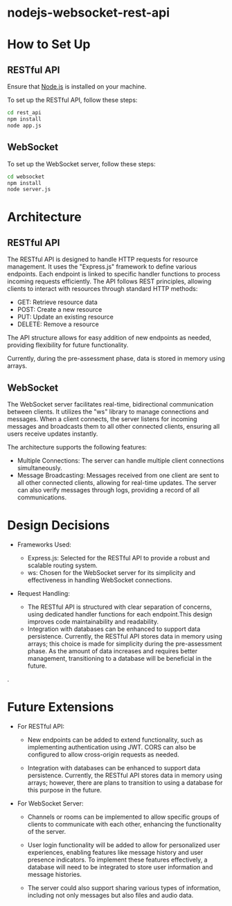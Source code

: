# nodejs-websocket-rest-api

# How to Set Up

## RESTful API

Ensure that [Node.js](https://nodejs.org/) is installed on your machine.

To set up the RESTful API, follow these steps:

```bash
cd rest_api
npm install
node app.js
```

## WebSocket

To set up the WebSocket server, follow these steps:

```bash
cd websocket
npm install
node server.js
```

# Architecture

## RESTful API

The RESTful API is designed to handle HTTP requests for resource management. It uses the "Express.js" framework to
define various endpoints. Each endpoint is linked to specific handler functions to process incoming requests
efficiently. The API follows REST principles, allowing clients to interact with resources through standard HTTP methods:

- GET: Retrieve resource data
- POST: Create a new resource
- PUT: Update an existing resource
- DELETE: Remove a resource

The API structure allows for easy addition of new endpoints as needed, providing flexibility for future functionality.

Currently, during the pre-assessment phase, data is stored in memory using arrays.

## WebSocket

The WebSocket server facilitates real-time, bidirectional communication between clients. It utilizes the "ws" library to
manage connections and messages. When a client connects, the server listens for incoming messages and broadcasts them to
all other connected clients, ensuring all users receive updates instantly.

The architecture supports the following features:

- Multiple Connections: The server can handle multiple client connections simultaneously.
- Message Broadcasting: Messages received from one client are sent to all other connected clients, allowing for
  real-time updates. The server can also verify messages through logs, providing a record of all communications.

# Design Decisions

- Frameworks Used:

  - Express.js: Selected for the RESTful API to provide a robust and scalable routing system.
  - ws: Chosen for the WebSocket server for its simplicity and effectiveness in handling WebSocket connections.

- Request Handling:

  - The RESTful API is structured with clear separation of concerns, using dedicated handler functions for each
    endpoint.This design improves code maintainability and readability.
  - Integration with databases can be enhanced to support data persistence. Currently, the RESTful API stores data in
    memory using arrays; this choice is made for simplicity during the pre-assessment phase. As the amount of data
    increases and requires better management, transitioning to a database will be beneficial in the future.

.

# Future Extensions

- For RESTful API:

  - New endpoints can be added to extend functionality, such as implementing authentication using JWT. CORS can also be
    configured to allow cross-origin requests as needed.

  - Integration with databases can be enhanced to support data persistence. Currently, the RESTful API stores data in
    memory using arrays; however, there are plans to transition to using a database for this purpose in the future.

- For WebSocket Server:

  - Channels or rooms can be implemented to allow specific groups of clients to communicate with each other, enhancing
    the functionality of the server.

  - User login functionality will be added to allow for personalized user experiences, enabling features like message
    history and user presence indicators. To implement these features effectively, a database will need to be integrated
    to store user information and message histories.

  - The server could also support sharing various types of information, including not only messages but also files and
    audio data.
